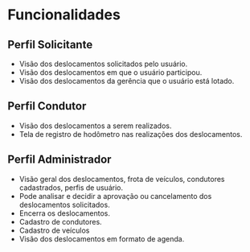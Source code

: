 # Funcionalidades

## Perfil Solicitante
- Visão dos deslocamentos solicitados pelo usuário.
- Visão dos deslocamentos em que o usuário participou.
- Visão dos deslocamentos da gerência que o usuário está lotado.

## Perfil Condutor
- Visão dos deslocamentos a serem realizados.
- Tela de registro de hodômetro nas realizações dos deslocamentos.

## Perfil Administrador

- Visão geral dos deslocamentos, frota de veículos, condutores cadastrados, perfis de usuário.
- Pode analisar e decidir a aprovação ou cancelamento dos deslocamentos solicitados.
- Encerra os deslocamentos.
- Cadastro de condutores.
- Cadastro de veículos
- Visão dos deslocamentos em formato de agenda.